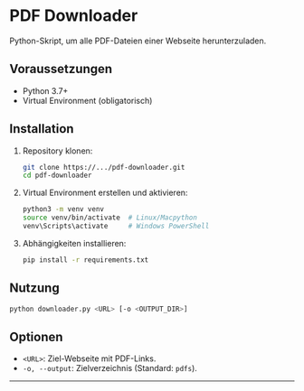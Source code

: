 # PDF Downloader

Python-Skript, um alle PDF-Dateien einer Webseite herunterzuladen.

## Voraussetzungen
- Python 3.7+
- Virtual Environment (obligatorisch)

## Installation

1. Repository klonen:
   ```bash
   git clone https://.../pdf-downloader.git
   cd pdf-downloader
   ```
2. Virtual Environment erstellen und aktivieren:
   ```bash
   python3 -m venv venv
   source venv/bin/activate  # Linux/Macpython
   venv\Scripts\activate     # Windows PowerShell
   ```
3. Abhängigkeiten installieren:
   ```bash
   pip install -r requirements.txt
   ```

## Nutzung

```bash
python downloader.py <URL> [-o <OUTPUT_DIR>]
```

## Optionen
- `<URL>`: Ziel-Webseite mit PDF-Links.
- `-o, --output`: Zielverzeichnis (Standard: `pdfs`).

---
